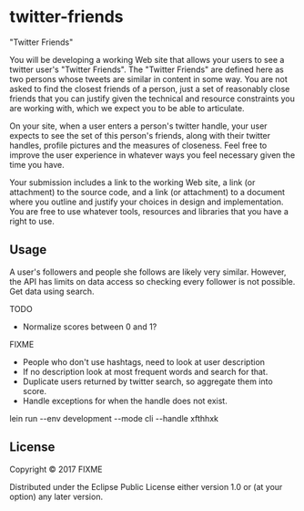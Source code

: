 # twitter-friends

"Twitter Friends"

You will be developing a working Web site that allows your users to see a
twitter user's "Twitter Friends". The "Twitter Friends" are defined here as
two persons whose tweets are similar in content in some way. You are not
asked to find the closest friends of a person, just a set of reasonably
close friends that you can justify given the technical and resource
constraints you are working with, which we expect you to be able to
articulate.

On your site, when a user enters a person's twitter handle, your user
expects to see the set of this person's friends, along with their twitter
handles, profile pictures and the measures of closeness.  Feel free to
improve the user experience in whatever ways you feel necessary given the
time you have.

Your submission includes a link to the working Web site, a link (or
attachment) to the source code, and a link (or attachment) to a document
where you outline and justify your choices in design and implementation.
You are free to use whatever tools, resources and libraries that you have a
right to use.

## Usage

A user's followers and people she follows are likely very similar.  However,
the API has limits on data access so checking every follower is not possible.
Get data using search.

TODO
* Normalize scores between 0 and 1?

FIXME

* People who don't use hashtags, need to look at user description
* If no description look at most frequent words and search for that.
* Duplicate users returned by twitter search, so aggregate them into score.
* Handle exceptions for when the handle does not exist.

lein run --env development --mode cli --handle xfthhxk

## License

Copyright © 2017 FIXME

Distributed under the Eclipse Public License either version 1.0 or (at
your option) any later version.
